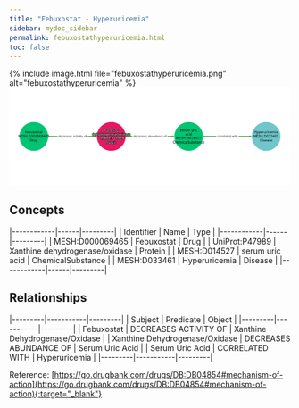 ```yaml
---
title: "Febuxostat - Hyperuricemia"
sidebar: mydoc_sidebar
permalink: febuxostathyperuricemia.html
toc: false 
---
```


{% include image.html file="febuxostathyperuricemia.png" alt="febuxostathyperuricemia" %}![Path Visualization](/images/febuxostathyperuricemia.png)

## Concepts

|------------|------|---------|
| Identifier | Name | Type    |
|------------|------|---------|
| MESH:D000069465 | Febuxostat | Drug |
| UniProt:P47989 | Xanthine dehydrogenase/oxidase | Protein |
| MESH:D014527 | serum uric acid | ChemicalSubstance |
| MESH:D033461 | Hyperuricemia | Disease |
|------------|------|---------|

## Relationships

|---------|-----------|---------|
| Subject | Predicate | Object  |
|---------|-----------|---------|
| Febuxostat | DECREASES ACTIVITY OF | Xanthine Dehydrogenase/Oxidase |
| Xanthine Dehydrogenase/Oxidase | DECREASES ABUNDANCE OF | Serum Uric Acid |
| Serum Uric Acid | CORRELATED WITH | Hyperuricemia |
|---------|-----------|---------|

Reference: [https://go.drugbank.com/drugs/DB:DB04854#mechanism-of-action](https://go.drugbank.com/drugs/DB:DB04854#mechanism-of-action){:target="_blank"}